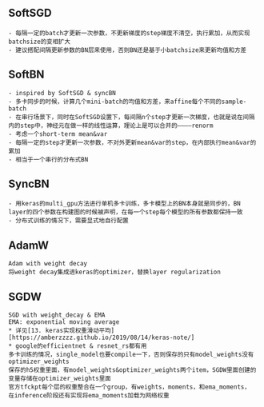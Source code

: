 ## SoftSGD
    - 每隔一定的batch才更新一次参数，不更新梯度的step梯度不清空，执行累加，从而实现batchsize的变相扩大
    - 建议搭配间隔更新参数的BN层来使用，否则BN还是基于小batchsize来更新均值和方差


## SoftBN
    - inspired by SoftSGD & syncBN
    - 多卡同步的时候，计算几个mini-batch的均值和方差，来affine每个不同的sample-batch
    - 在串行场景下，同时在SoftSGD设置下，每间隔n个step才更新一次梯度，也就是说在间隔内的step中，神经元在做一样的线性运算，理论上是可以合并的————renorm
    - 考虑一个short-term mean&var
    - 每隔一定的step才更新一次参数，不对外更新mean&var的step，在内部执行mean&var的累加
    - 相当于一个串行的分布式BN


## SyncBN
    - 用keras的multi_gpu方法进行单机多卡训练，多卡模型上的BN本身就是同步的，BN layer的四个参数在构建图的时候被声明，在每一个step每个模型的所有参数都保持一致
    - 分布式训练的情况下，需要显式地自行配置


## AdamW
    Adam with weight decay
    将weight decay集成进keras的optimizer，替换layer regularization


## SGDW
    SGD with weight_decay & EMA
    EMA: exponential moving average
    * 详见[13. keras实现权重滑动平均][https://amberzzzz.github.io/2019/08/14/keras-note/]
    * google的efficientnet & resnet_rs都有用
    多卡训练的情况，single_model也要compile一下，否则保存的只有model_weights没有optimizer_weights
    保存的h5权重里面，有model_weights&optimizer_weights两个item，SGDW里面创建的变量存储在optimizer_weights里面
    官方tfckpt每个层的权重整合在一个group，有weights，moments，和ema_moments，
    在inference阶段还有实现将ema_moments加载为网络权重






